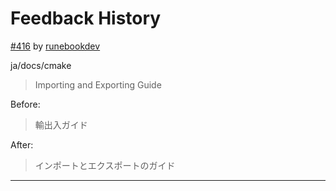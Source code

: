 # Feedback History

[#416](https://github.com/runebookdev/runebook/issues/416) 
by [runebookdev](https://github.com/runebookdev)

ja/docs/cmake

> Importing and Exporting Guide

Before:

> 輸出入ガイド

After:

> インポートとエクスポートのガイド

---
